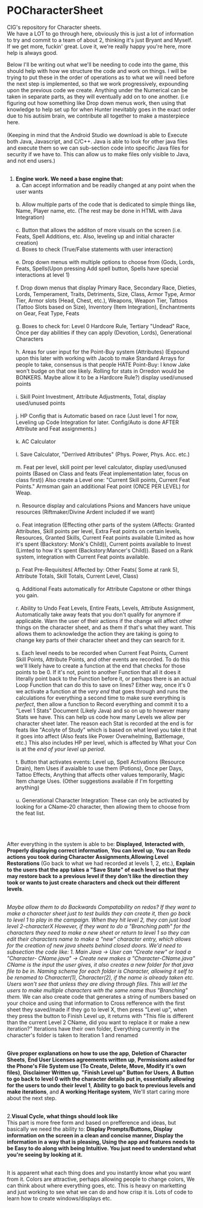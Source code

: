 # POCharacterSheet
CIG's repository for Character sheets.<br>
We have a LOT to go through here, obviously this is just a lot of information to try and commit to a team of about 2, thinking it's just Bryant and Myself.
If we get more, fuckin' great. Love it, we're really happy you're here, more help is always good.<br>

Below I'll be writing out what we'll be needing to code into the game, this should help with how we structure the code and work on things. I will be trying
to put these in the order of operations as to what we will need before the next step is implemented, so that we work progressively, expounding upon the previous
code we create. Anything under the Numerical can be taken in separate parts, as they will eventually add on to one another. (i.e figuring out how something like
Drop down menus work, then using that knowledge to help set up for when Hunter inevitably goes in the exact order due to his autisim brain, we contribute all
together to make a masterpiece here.<br><br>
(Keeping in mind that the Android Studio we download is able to Execute both Java, Javascript, and C/C++. Java is able to look for other java files and
execute them so we can sub-section code into specific Java files for security if we have to. This can allow us to make files only visible to Java, and not
end users.)<br><br>

1. **Engine work. We need a base engine that:**<br>
  a. Can accept information and be readily changed at any point when the user wants<br><br>
  b. Allow multiple parts of the code that is dedicated to simple things like, Name, Player name, etc. (The rest may be done in HTML with Java Integration)<br><br>
  c. Button that allows the additon of more visuals on the screen (i.e. Feats, Spell Additions, etc. Also, leveling up and initial character creation)<br>
  d. Boxes to check (True/False statements with user interaction)<br><br>
  e. Drop down menus with multiple options to choose from (Gods, Lords, Feats, Spells(Upon pressing Add spell button, Spells have special interactions at
      level 1)<br><br>
   f. Drop down menus that display Primary Race, Secondary Race, Dieties, Lords, Temperament, Traits, Detriments, Size, Class, Armor Type, Armor Tier, Armor
      slots (Head, Chest, etc.), Weapons, Weapon Tier, Tattoos (Tattoo Slots based on Size), Inventory (Item Integration), Enchantments on Gear, Feat Type,
      Feats<br><br>
  g. Boxes to check for: Level 0 Hardcore Rule, Tertiary "Undead" Race, Once per day abilities if they can apply (Devotion, Lords), Generational Characters<br><br>
  h. Areas for user input for the Point-Buy system (Attributes) (Expound upon this later with working with Jacob to make Standard Arrays for people to take,
       consensus is that people HATE Point-Buy: I know Jake won't budge on that one likely. Rolling for stats in Orredon would be BONKERS. Maybe allow it to
       be a Hardcore Rule?) display used/unused points<br><br>
  i. Skill Point Investment, Attribute Adjustments, Total, display used/unused points<br><br>
  j. HP Config that is Automatic based on race (Just level 1 for now, Leveling up Code Integration for later. Config/Auto is done AFTER Attribute and Feat 
       assignments.)<br><br>
  k. AC Calculator<br><br>
  l. Save Calculator, "Derrived Attributes" (Phys. Power, Phys. Acc. etc.)<br><br>
  m. Feat per level, skill point per level calculator, display used/unused points (Based on Class and feats (Feat implementation later, focus on class
        first)) Also create a Level one: "Current Skill points, Current Feat Points." Armsman gain an additional Feat point (ONCE PER LEVEL) for Weap.<br><br>
  n. Resource display and calculations Psions and Mancers have unique resources (Riftmaker/Divine Ardent included if we want)<br><br>
  o. Feat integration (Effecting other parts of the system (Affects: Granted Attributes, Skill points per level, Extra Feat points on certain levels,
        Resources, Granted Skills, Current Feat points available (Limited as how it's spent (Backstory: Monk's Child)), Current points available to Invest
        (Limted to how it's spent (Backstory:Mancer's Child)). Based on a Rank system, integration with Current Feat points available.<br><br>
  p. Feat Pre-Requisites( Affected by: Other Feats( Some at rank 5), Attribute Totals, Skill Totals, Current Level, Class)<br><br>
  q. Additional Feats automatically for Attribute Capstone or other things you gain.<br><br>
  r. Ability to Undo Feat Levels, Entire Feats, Levels, Attribute Assignment, Automatically take away feats that you don't qualify for anymore if applicable.
        Warn the user of their actions if the change will affect other things on the character sheet, and as them if that's what they want. This allows them
        to acknowledge the action they are taking is going to change key parts of their character sheet and they can search for it.<br><br>
  s. Each level needs to be recorded when Current Feat Points, Current Skill Points, Attribute Points, and other events are recorded. To do this we'll likely
        have to create a function at the end that checks for those points to be 0. If it's not, point to another Function that all it does it literally point
        back to the Function before it, or perhaps there is an actual Loop Function that can do this to save on lines? Either way, once it's 0 we activate
        a function at the _very end_ that goes through and runs the calculations for everything a second time to make sure everything is _perfect_, then
        allow a function to Record everything and commit it to a "Level 1 Stats" Document (Likely Java) and so on up to however many Stats we have. This can
        help us code how many Levels we allow per character sheet later. The reason each Stat is recorded at the end is for feats like "Acolyte of Study" 
        which is based on what level you take it that it goes into affect (Also feats like Power Overwhelming, Battlemage, etc.) This also includes HP per
        level, which is affected by What your Con is at the _end of your level up period_.<br><br>
  t. Button that activates events: Level up, Spell Activations (Resource Drain), Item Uses if avaialble to use them (Potions), Once per Days, Tattoo Effects,
        Anything that affects other values temporarily, Magic Item charge Uses. (Other suggestions available if I'm forgetting anything)<br><br>
  u. Generational Character Integration: These can only be activated by looking for a CName-20 character, then allowing them to choose from the feat list. <br><br><br><br> 
      
        
After everything in the system is able to be: **Displayed**, **Interacted with**, **Properly displaying correct information**, **You can level up**, **You
can Redo actions you took during Character Assignments**,**Allowing Level Restorations** (Go back to what we had recorded at levels 1, 2, etc.), **Explain to
the users that the app takes a "Save State" of each level so that they may restore back to a previous level if they don't like the direction they took or
wants to just create characters and check out their different levels**.<br><br>
        
_Maybe allow them to do Backwards Compatability on redos? If they want to make a character sheet just to test builds they can create it, then go back to
level 1 to play in the campaign. When they hit level 2, they can just load level 2-characterX However, if they want to do a "Branching path" for the 
characters they need to make a new sheet or return to level 1 so they can edit their characters name to make a "new" character entry, which allows for the 
creation of new java sheets behind closed doors. We'd need to subsection the code like: 1. Main Java -> User can "Create new" or load a "Character-
CName.java" -> Create new makes a "Character-CName.java" CName is the input the user gives, it also creates a new folder for that java file to be in. Naming
scheme for each folder is Character, allowing it self to be renamed to Character(1), Character(2), if the name is already taken etc. Users won't see that 
unless they are diving through files. This will let the users to make multiple characters with the same name thus "Branching" them._ We can also create code 
that generates a string of numbers based on your choice and using that information to Cross refference with the first sheet they saved/made if they go to 
level X, then press "Level up", when they press the button to Finish Level up, it returns with "This file is different than the current Level 2 CName, did 
you want to replace it or make a new iteration?" Iterations have their own folder, Everything currently in the character's folder is taken to Iteration 1 and
renamed <br><br>

**Give proper explanations on how to use the app**, **Deletion of Character Sheets**, **End User Licenses agreements written up**, **Permissions asked for the Phone's File System use (To Create, Delete, Move, Modify it's own files)**, **Disclaimer Written up**, **"Finish Level up" Button for Users**, **A Button to go back to level 0 with the character details put in, essentially allowing for the users to undo their level 1**, **Ability to go back to previous levels and make iterations**, and **A working Heritage system**, We'll start caring more about the next step.<br><br>

2.**Visual Cycle, what things should look like**<br>
  This part is more free form and based on prefference and ideas, but basically we need the ability to: **Display Prompts/Buttons, Display information on the screen in a clean and concise manner, Display the information in a way that is pleasing, Using the app and features needs to be Easy to do along with being Intuitive. You just need to understand what you're seeing by looking at it.** <br><br>
  
  It is apparent what each thing does and you instantly know what you want from it. Colors are attractive, perhaps allowing people to change colors, We can think about where everything goes, etc. This is heavy on marketting and just working to see what we can do and how crisp it is. Lots of code to learn how to create windows/displays etc.<br><br>
  
  
  
  

